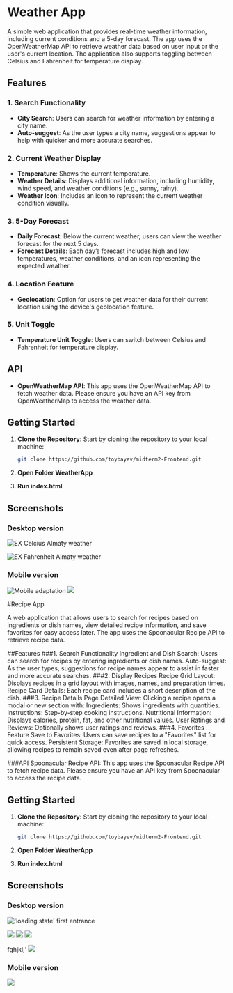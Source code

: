 # Weather App

A simple web application that provides real-time weather information, including current conditions and a 5-day forecast.
The app uses the OpenWeatherMap API to retrieve weather data based on user input or the user's current location.
The application also supports toggling between Celsius and Fahrenheit for temperature display.

## Features

### 1. Search Functionality
- **City Search**: Users can search for weather information by entering a city name.
- **Auto-suggest**: As the user types a city name, suggestions appear to help with quicker and more accurate searches.

### 2. Current Weather Display
- **Temperature**: Shows the current temperature.
- **Weather Details**: Displays additional information, including humidity, wind speed, and weather conditions (e.g., sunny, rainy).
- **Weather Icon**: Includes an icon to represent the current weather condition visually.

### 3. 5-Day Forecast
- **Daily Forecast**: Below the current weather, users can view the weather forecast for the next 5 days.
- **Forecast Details**: Each day’s forecast includes high and low temperatures, weather conditions, and an icon representing the expected weather.

### 4. Location Feature
- **Geolocation**: Option for users to get weather data for their current location using the device's geolocation feature.

### 5. Unit Toggle
- **Temperature Unit Toggle**: Users can switch between Celsius and Fahrenheit for temperature display.

## API
- **OpenWeatherMap API**: This app uses the OpenWeatherMap API to fetch weather data. Please ensure you have an API key from OpenWeatherMap to access the weather data.

## Getting Started

1. **Clone the Repository**: Start by cloning the repository to your local machine:
   ```bash
   git clone https://github.com/toybayev/midterm2-Frontend.git

2. **Open Folder WeatherApp**

3. **Run index.html**


## Screenshots

### Desktop version

![ EX Celcius Almaty weather ](screenshots/weatherDesktopMain.png)

![ EX Fahrenheit Almaty weather ](screenshots/weatherDesktopFahrenheit.png)


### Mobile version

![ Mobile adaptation ](screenshots/weatherMobile.png)
![  ](screenshots/weatherMobile2.png)



#Recipe App

A web application that allows users to search for recipes based on ingredients or dish names, view detailed recipe information, and save favorites for easy access later. The app uses the Spoonacular Recipe API to retrieve recipe data.

##Features
###1. Search Functionality
Ingredient and Dish Search: Users can search for recipes by entering ingredients or dish names.
Auto-suggest: As the user types, suggestions for recipe names appear to assist in faster and more accurate searches.
###2. Display Recipes
Recipe Grid Layout: Displays recipes in a grid layout with images, names, and preparation times.
Recipe Card Details: Each recipe card includes a short description of the dish.
###3. Recipe Details Page
Detailed View: Clicking a recipe opens a modal or new section with:
Ingredients: Shows ingredients with quantities.
Instructions: Step-by-step cooking instructions.
Nutritional Information: Displays calories, protein, fat, and other nutritional values.
User Ratings and Reviews: Optionally shows user ratings and reviews.
###4. Favorites Feature
Save to Favorites: Users can save recipes to a "Favorites" list for quick access.
Persistent Storage: Favorites are saved in local storage, allowing recipes to remain saved even after page refreshes.

###API
Spoonacular Recipe API: This app uses the Spoonacular Recipe API to fetch recipe data. Please ensure you have an API key from Spoonacular to access the recipe data.


## Getting Started

1. **Clone the Repository**: Start by cloning the repository to your local machine:
   ```bash
   git clone https://github.com/toybayev/midterm2-Frontend.git

2. **Open Folder WeatherApp**

3. **Run index.html**


## Screenshots

### Desktop version

![ 'loading state' first entrance](screenshots/recipe/recipeInitEntrance.png)

![  ](screenshots/recipe/recipeDesktopData.png)
![  ](screenshots/recipe/recipeModalData.png)
![  ](screenshots/recipe/recipeAddFavorite.png)

fghjkl;'
![  ](screenshots/recipe/recipeFavoritesPage.png)


### Mobile version

![  ](screenshots/recipe/recipeMobile1)



